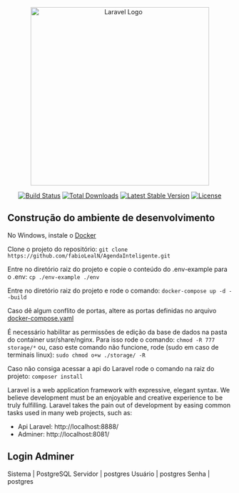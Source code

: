 <p align="center"><a href="https://laravel.com" target="_blank"><img src="https://raw.githubusercontent.com/laravel/art/master/logo-lockup/5%20SVG/2%20CMYK/1%20Full%20Color/laravel-logolockup-cmyk-red.svg" width="400" alt="Laravel Logo"></a></p>

<p align="center">
<a href="https://travis-ci.org/laravel/framework"><img src="https://travis-ci.org/laravel/framework.svg" alt="Build Status"></a>
<a href="https://packagist.org/packages/laravel/framework"><img src="https://img.shields.io/packagist/dt/laravel/framework" alt="Total Downloads"></a>
<a href="https://packagist.org/packages/laravel/framework"><img src="https://img.shields.io/packagist/v/laravel/framework" alt="Latest Stable Version"></a>
<a href="https://packagist.org/packages/laravel/framework"><img src="https://img.shields.io/packagist/l/laravel/framework" alt="License"></a>
</p>

## Construção do ambiente de desenvolvimento

No Windows, instale o [Docker](https://www.docker.com/)

Clone o projeto do repositório:
`git clone https://github.com/fabioLealN/AgendaInteligente.git`

Entre no diretório raiz do projeto e copie o conteúdo do .env-example para o .env:
`cp ./env-example ./env`

Entre no diretório raiz do projeto e rode o comando:
`docker-compose up -d --build`

Caso dê algum conflito de portas, altere as portas definidas no arquivo [docker-compose.yaml](./docker-compose.yaml)

É necessário habilitar as permissões de edição da base de dados na pasta do container usr/share/nginx. Para isso rode o comando:
`chmod -R 777 storage/*`
ou, caso este comando não funcione, rode (sudo em caso de terminais linux):
`sudo chmod o+w ./storage/ -R`

Caso não consiga acessar a api do Laravel rode o comando na raiz do projeto:
`composer install`

Laravel is a web application framework with expressive, elegant syntax. We believe development must be an enjoyable and creative experience to be truly fulfilling. Laravel takes the pain out of development by easing common tasks used in many web projects, such as:

- Api Laravel: http://localhost:8888/
- Adminer: http://localhost:8081/

Login Adminer
----------
Sistema     | PostgreSQL
Servidor    | postgres
Usuário     | postgres
Senha       | postgres
